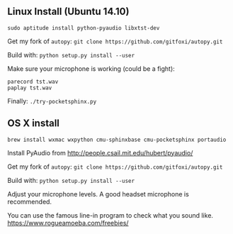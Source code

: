 

Linux Install (Ubuntu 14.10)
----------------------------

```
sudo aptitude install python-pyaudio libxtst-dev
```

Get my fork of `autopy`: `git clone https://github.com/gitfoxi/autopy.git`

Build with: `python setup.py install --user`

Make sure your microphone is working (could be a fight):

```
parecord tst.wav
paplay tst.wav
```

Finally: `./try-pocketsphinx.py`

OS X install
------------

```
brew install wxmac wxpython cmu-sphinxbase cmu-pocketsphinx portaudio
```

Install PyAudio from http://people.csail.mit.edu/hubert/pyaudio/

Get my fork of `autopy`: `git clone https://github.com/gitfoxi/autopy.git`

Build with: `python setup.py install --user`

Adjust your microphone levels. A good headset microphone is
recommended.

You can use the famous line-in program to check what you sound like. https://www.rogueamoeba.com/freebies/
